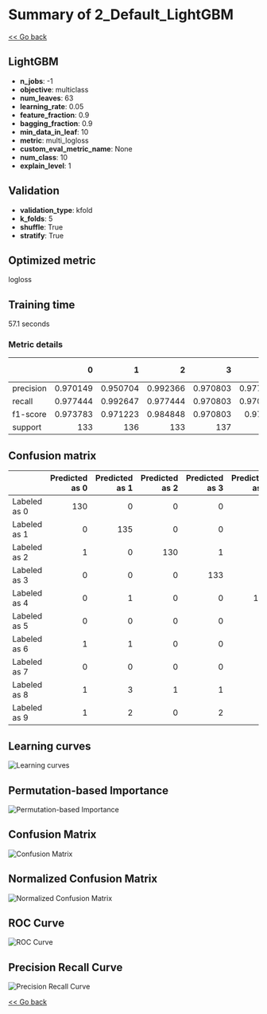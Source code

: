 # Summary of 2_Default_LightGBM

[<< Go back](../README.md)


## LightGBM
- **n_jobs**: -1
- **objective**: multiclass
- **num_leaves**: 63
- **learning_rate**: 0.05
- **feature_fraction**: 0.9
- **bagging_fraction**: 0.9
- **min_data_in_leaf**: 10
- **metric**: multi_logloss
- **custom_eval_metric_name**: None
- **num_class**: 10
- **explain_level**: 1

## Validation
 - **validation_type**: kfold
 - **k_folds**: 5
 - **shuffle**: True
 - **stratify**: True

## Optimized metric
logloss

## Training time

57.1 seconds

### Metric details
|           |          0 |          1 |          2 |          3 |          4 |          5 |          6 |          7 |          8 |          9 |   accuracy |   macro avg |   weighted avg |   logloss |
|:----------|-----------:|-----------:|-----------:|-----------:|-----------:|-----------:|-----------:|-----------:|-----------:|-----------:|-----------:|------------:|---------------:|----------:|
| precision |   0.970149 |   0.950704 |   0.992366 |   0.970803 |   0.977778 |   0.970588 |   0.977778 |   0.963768 |   0.968254 |   0.93985  |   0.968077 |    0.968204 |       0.968175 |  0.119508 |
| recall    |   0.977444 |   0.992647 |   0.977444 |   0.970803 |   0.970588 |   0.970588 |   0.970588 |   0.992537 |   0.931298 |   0.925926 |   0.968077 |    0.967986 |       0.968077 |  0.119508 |
| f1-score  |   0.973783 |   0.971223 |   0.984848 |   0.970803 |   0.97417  |   0.970588 |   0.97417  |   0.977941 |   0.949416 |   0.932836 |   0.968077 |    0.967978 |       0.96801  |  0.119508 |
| support   | 133        | 136        | 133        | 137        | 136        | 136        | 136        | 134        | 131        | 135        |   0.968077 | 1347        |    1347        |  0.119508 |


## Confusion matrix
|              |   Predicted as 0 |   Predicted as 1 |   Predicted as 2 |   Predicted as 3 |   Predicted as 4 |   Predicted as 5 |   Predicted as 6 |   Predicted as 7 |   Predicted as 8 |   Predicted as 9 |
|:-------------|-----------------:|-----------------:|-----------------:|-----------------:|-----------------:|-----------------:|-----------------:|-----------------:|-----------------:|-----------------:|
| Labeled as 0 |              130 |                0 |                0 |                0 |                2 |                1 |                0 |                0 |                0 |                0 |
| Labeled as 1 |                0 |              135 |                0 |                0 |                0 |                0 |                0 |                0 |                0 |                1 |
| Labeled as 2 |                1 |                0 |              130 |                1 |                0 |                0 |                1 |                0 |                0 |                0 |
| Labeled as 3 |                0 |                0 |                0 |              133 |                0 |                2 |                0 |                2 |                0 |                0 |
| Labeled as 4 |                0 |                1 |                0 |                0 |              132 |                0 |                1 |                0 |                0 |                2 |
| Labeled as 5 |                0 |                0 |                0 |                0 |                0 |              132 |                1 |                0 |                0 |                3 |
| Labeled as 6 |                1 |                1 |                0 |                0 |                0 |                1 |              132 |                0 |                1 |                0 |
| Labeled as 7 |                0 |                0 |                0 |                0 |                1 |                0 |                0 |              133 |                0 |                0 |
| Labeled as 8 |                1 |                3 |                1 |                1 |                0 |                0 |                0 |                1 |              122 |                2 |
| Labeled as 9 |                1 |                2 |                0 |                2 |                0 |                0 |                0 |                2 |                3 |              125 |

## Learning curves
![Learning curves](learning_curves.png)

## Permutation-based Importance
![Permutation-based Importance](permutation_importance.png)
## Confusion Matrix

![Confusion Matrix](confusion_matrix.png)


## Normalized Confusion Matrix

![Normalized Confusion Matrix](confusion_matrix_normalized.png)


## ROC Curve

![ROC Curve](roc_curve.png)


## Precision Recall Curve

![Precision Recall Curve](precision_recall_curve.png)



[<< Go back](../README.md)
